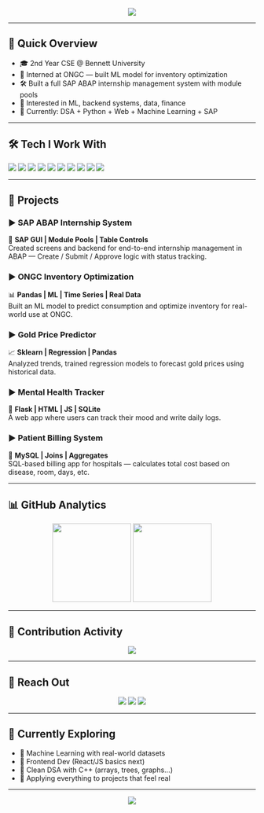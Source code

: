 <p align="center">
  <img src="https://readme-typing-svg.herokuapp.com?font=Fira+Code&weight=500&size=22&duration=3000&pause=500&color=00F1FF&center=true&vCenter=true&width=600&lines=Hi%2C+I'm+Anshumaan+Mathur;CSE+%7C+ML+%7C+SAP+ABAP+%7C+DSA+%7C+Stocks;Building+real+things+that+solve+real+problems" />
</p>

---

## 🧩 Quick Overview

- 🎓 2nd Year CSE @ Bennett University  
- 💼 Interned at ONGC — built ML model for inventory optimization  
- 🛠️ Built a full SAP ABAP internship management system with module pools  
- 🧠 Interested in ML, backend systems, data, finance  
- 🔄 Currently: DSA + Python + Web + Machine Learning + SAP  

---

## 🛠 Tech I Work With

<p>
  <img src="https://img.shields.io/badge/Python-3776AB?style=flat-square&logo=python&logoColor=white" />
  <img src="https://img.shields.io/badge/C++-00599C?style=flat-square&logo=cplusplus&logoColor=white" />
  <img src="https://img.shields.io/badge/SQL-003B57?style=flat-square&logo=mysql&logoColor=white" />
  <img src="https://img.shields.io/badge/Flask-000000?style=flat-square&logo=flask&logoColor=white" />
  <img src="https://img.shields.io/badge/SAP-0FAAFF?style=flat-square&logo=sap&logoColor=white" />
  <img src="https://img.shields.io/badge/HTML-E34F26?style=flat-square&logo=html5&logoColor=white" />
  <img src="https://img.shields.io/badge/CSS-1572B6?style=flat-square&logo=css3&logoColor=white" />
  <img src="https://img.shields.io/badge/JavaScript-F7DF1E?style=flat-square&logo=javascript&logoColor=black" />
  <img src="https://img.shields.io/badge/Pandas-150458?style=flat-square&logo=pandas&logoColor=white" />
  <img src="https://img.shields.io/badge/Numpy-013243?style=flat-square&logo=numpy&logoColor=white" />
</p>

---

## 📂 Projects

### ▶️ SAP ABAP Internship System  
🧭 **SAP GUI | Module Pools | Table Controls**  
Created screens and backend for end-to-end internship management in ABAP — Create / Submit / Approve logic with status tracking.

### ▶️ ONGC Inventory Optimization  
📊 **Pandas | ML | Time Series | Real Data**  
Built an ML model to predict consumption and optimize inventory for real-world use at ONGC.

### ▶️ Gold Price Predictor  
📈 **Sklearn | Regression | Pandas**  
Analyzed trends, trained regression models to forecast gold prices using historical data.

### ▶️ Mental Health Tracker  
💬 **Flask | HTML | JS | SQLite**  
A web app where users can track their mood and write daily logs.

### ▶️ Patient Billing System  
🧾 **MySQL | Joins | Aggregates**  
SQL-based billing app for hospitals — calculates total cost based on disease, room, days, etc.

---

## 📊 GitHub Analytics

<div align="center">
  <img src="https://github-readme-stats.vercel.app/api?username=ANSHUUMAAN5&show_icons=true&theme=tokyonight&hide_border=true" height="160" />
  <img src="https://github-readme-stats.vercel.app/api/top-langs/?username=ANSHUUMAAN5&layout=compact&theme=tokyonight&hide_border=true" height="160" />
</div>

---

## 🔁 Contribution Activity

<p align="center">
  <img src="https://github-readme-activity-graph.vercel.app/graph?username=ANSHUUMAAN5&theme=react-dark&area=true&hide_border=true" />
</p>

---

## 🔗 Reach Out

<p align="center">
  <a href="mailto:anshuumaanmathur5@gmail.com"><img src="https://img.shields.io/badge/Gmail-D14836?style=for-the-badge&logo=gmail&logoColor=white"></a>
  <a href="https://www.linkedin.com/in/anshuumaan-mathur-35746b261/"><img src="https://img.shields.io/badge/LinkedIn-0077B5?style=for-the-badge&logo=linkedin&logoColor=white"></a>
  <a href="https://github.com/ANSHUUMAAN5"><img src="https://img.shields.io/badge/GitHub-181717?style=for-the-badge&logo=github&logoColor=white"></a>
</p>

---

## 🧠 Currently Exploring

- 📌 Machine Learning with real-world datasets  
- 📌 Frontend Dev (React/JS basics next)  
- 📌 Clean DSA with C++ (arrays, trees, graphs...)  
- 📌 Applying everything to projects that feel real  

---

<p align="center">
  <img src="https://readme-typing-svg.herokuapp.com?font=Fira+Code&size=20&pause=1000&color=9EFF7D&center=true&vCenter=true&width=500&lines=Let's+build+things+that+actually+matter." />
</p>


